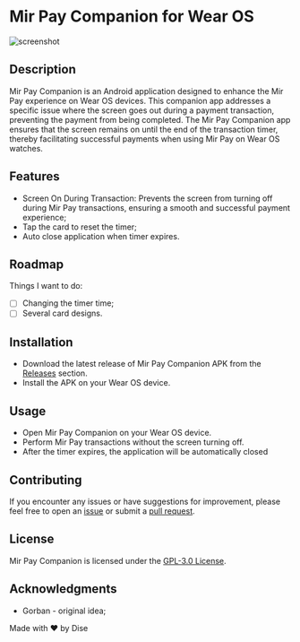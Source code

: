 # Mir Pay Companion for Wear OS

![screenshot](https://github.com/the-dise/Mir-Pay-Companion/blob/main/images/Screenshot_20240131_093552.png)

## Description

Mir Pay Companion is an Android application designed to enhance the Mir Pay experience on Wear OS devices. This companion app addresses a specific issue where the screen goes out during a payment transaction, preventing the payment from being completed. The Mir Pay Companion app ensures that the screen remains on until the end of the transaction timer, thereby facilitating successful payments when using Mir Pay on Wear OS watches.

## Features

- Screen On During Transaction: Prevents the screen from turning off during Mir Pay transactions, ensuring a smooth and successful payment experience;
- Tap the card to reset the timer;
- Auto close application when timer expires.

## Roadmap

Things I want to do:

- [ ] Changing the timer time;
- [ ] Several card designs.

## Installation

- Download the latest release of Mir Pay Companion APK from the [Releases](https://github.com/the-dise/Mir-Pay-Companion/releases) section.
- Install the APK on your Wear OS device.

## Usage

- Open Mir Pay Companion on your Wear OS device.
- Perform Mir Pay transactions without the screen turning off.
- After the timer expires, the application will be automatically closed

## Contributing

If you encounter any issues or have suggestions for improvement, please feel free to open an [issue](https://github.com/the-dise/Mir-Pay-Companion/issues) or submit a [pull request](https://github.com/the-dise/Mir-Pay-Companion/pulls).

## License

Mir Pay Companion is licensed under the [GPL-3.0 License](https://github.com/the-dise/Mir-Pay-Companion/blob/main/LICENSE).

## Acknowledgments

- Gorban - original idea;

Made with ❤️ by Dise
